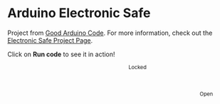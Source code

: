 # Arduino Electronic Safe

Project from [Good Arduino Code](https://goodarduinocode.com?utm_source=wokwi&utm_medium=site&utm_campaign=electronic_safe). For more information, check out the [Electronic Safe Project Page](https://goodarduinocode.com/projects/electronic-safe?utm_source=wokwi&utm_medium=site&utm_campaign=electronic_safe).

Click on <b>Run code</b> to see it in action!

<div style="display: flex; flex-direction: column; align-items: center">
  <wokwi-lcd1602 pinList="rs:12 enable:11 d7:7 d6:8 d5:9 d4:10"></wokwi-lcd1602>
  <wokwi-membrane-keypad rows="5,4,3,2" cols="A3,A2,A1,A0"></wokwi-membrane-keypad>
  <div style="position: relative">
    <small style="position: absolute; left: 20px">Locked</small>
    <wokwi-servo pin="6"></wokwi-servo>
    <small style="position: absolute; left: 180px; top: 60px">Open</small>
  </div>
</div>
